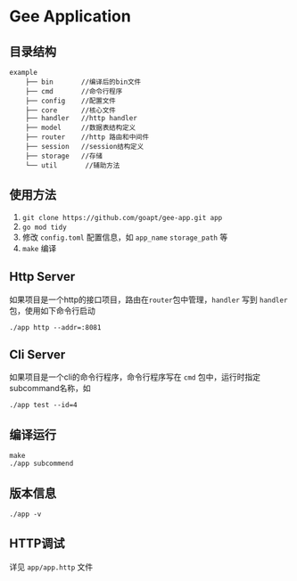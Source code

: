 # Gee Application

## 目录结构

```
example
    ├── bin       //编译后的bin文件
    ├── cmd       //命令行程序
    ├── config    //配置文件
    ├── core      //核心文件
    ├── handler   //http handler
    ├── model     //数据表结构定义
    ├── router    //http 路由和中间件
    ├── session   //session结构定义
    ├── storage   //存储
    └── util       //辅助方法
```

## 使用方法
1. `git clone https://github.com/goapt/gee-app.git app`
2. `go mod tidy`
3. 修改 `config.toml` 配置信息，如 `app_name` `storage_path` 等
4. `make` 编译

## Http Server
如果项目是一个http的接口项目，路由在`router`包中管理，`handler` 写到 `handler` 包，使用如下命令行启动

```
./app http --addr=:8081
```


## Cli Server
如果项目是一个cli的命令行程序，命令行程序写在 `cmd` 包中，运行时指定subcommand名称，如
```
./app test --id=4
```

## 编译运行

```
make
./app subcommend
```

## 版本信息

```
./app -v
```

## HTTP调试

详见 `app/app.http` 文件